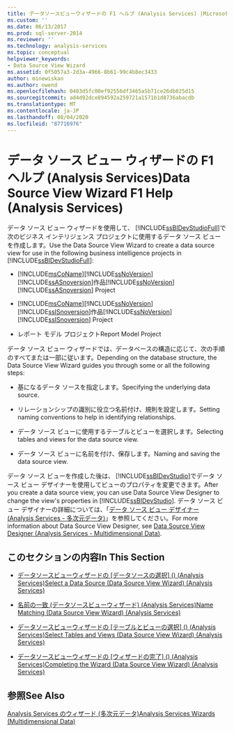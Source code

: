 ```yaml
---
title: データソースビューウィザードの F1 ヘルプ (Analysis Services) |Microsoft Docs
ms.custom: ''
ms.date: 06/13/2017
ms.prod: sql-server-2014
ms.reviewer: ''
ms.technology: analysis-services
ms.topic: conceptual
helpviewer_keywords:
- Data Source View Wizard
ms.assetid: 0f5057a3-2d3a-4966-8b61-99c4b8ec3433
author: minewiskan
ms.author: owend
ms.openlocfilehash: 0403d5fc00ef92556df3465a5b71ce26db825d15
ms.sourcegitcommit: ad4d92dce894592a259721a1571b1d8736abacdb
ms.translationtype: MT
ms.contentlocale: ja-JP
ms.lasthandoff: 08/04/2020
ms.locfileid: "87716976"
---
```

# <a name="data-source-view-wizard-f1-help-analysis-services"></a><span data-ttu-id="e823b-102">データ ソース ビュー ウィザードの F1 ヘルプ (Analysis Services)</span><span class="sxs-lookup"><span data-stu-id="e823b-102">Data Source View Wizard F1 Help (Analysis Services)</span></span>
  <span data-ttu-id="e823b-103">データ ソース ビュー ウィザードを使用して、 [!INCLUDE[ssBIDevStudioFull](../includes/ssbidevstudiofull-md.md)]で次のビジネス インテリジェンス プロジェクトに使用するデータ ソース ビューを作成します。</span><span class="sxs-lookup"><span data-stu-id="e823b-103">Use the Data Source View Wizard to create a data source view for use in the following business intelligence projects in [!INCLUDE[ssBIDevStudioFull](../includes/ssbidevstudiofull-md.md)]:</span></span>  
  
-   [!INCLUDE[msCoName](../includes/msconame-md.md)]<span data-ttu-id="e823b-104">[!INCLUDE[ssNoVersion](../includes/ssnoversion-md.md)] [!INCLUDE[ssASnoversion](../includes/ssasnoversion-md.md)]作品</span><span class="sxs-lookup"><span data-stu-id="e823b-104">[!INCLUDE[ssNoVersion](../includes/ssnoversion-md.md)] [!INCLUDE[ssASnoversion](../includes/ssasnoversion-md.md)] Project</span></span>  
  
-   [!INCLUDE[msCoName](../includes/msconame-md.md)]<span data-ttu-id="e823b-105">[!INCLUDE[ssNoVersion](../includes/ssnoversion-md.md)] [!INCLUDE[ssISnoversion](../includes/ssisnoversion-md.md)]作品</span><span class="sxs-lookup"><span data-stu-id="e823b-105">[!INCLUDE[ssNoVersion](../includes/ssnoversion-md.md)] [!INCLUDE[ssISnoversion](../includes/ssisnoversion-md.md)] Project</span></span>  
  
-   <span data-ttu-id="e823b-106">レポート モデル プロジェクト</span><span class="sxs-lookup"><span data-stu-id="e823b-106">Report Model Project</span></span>  
  
 <span data-ttu-id="e823b-107">データ ソース ビュー ウィザードでは、データベースの構造に応じて、次の手順のすべてまたは一部に従います。</span><span class="sxs-lookup"><span data-stu-id="e823b-107">Depending on the database structure, the Data Source View Wizard guides you through some or all the following steps:</span></span>  
  
-   <span data-ttu-id="e823b-108">基になるデータ ソースを指定します。</span><span class="sxs-lookup"><span data-stu-id="e823b-108">Specifying the underlying data source.</span></span>  
  
-   <span data-ttu-id="e823b-109">リレーションシップの識別に役立つ名前付け、規則を設定します。</span><span class="sxs-lookup"><span data-stu-id="e823b-109">Setting naming conventions to help in identifying relationships.</span></span>  
  
-   <span data-ttu-id="e823b-110">データ ソース ビューに使用するテーブルとビューを選択します。</span><span class="sxs-lookup"><span data-stu-id="e823b-110">Selecting tables and views for the data source view.</span></span>  
  
-   <span data-ttu-id="e823b-111">データ ソース ビューに名前を付け、保存します。</span><span class="sxs-lookup"><span data-stu-id="e823b-111">Naming and saving the data source view.</span></span>  
  
 <span data-ttu-id="e823b-112">データ ソース ビューを作成した後は、 [!INCLUDE[ssBIDevStudio](../includes/ssbidevstudio-md.md)]でデータ ソース ビュー デザイナーを使用してビューのプロパティを変更できます。</span><span class="sxs-lookup"><span data-stu-id="e823b-112">After you create a data source view, you can use Data Source View Designer to change the view's properties in [!INCLUDE[ssBIDevStudio](../includes/ssbidevstudio-md.md)].</span></span> <span data-ttu-id="e823b-113">データ ソース ビュー デザイナーの詳細については、「[データ ソース ビュー デザイナー &#40;Analysis Services - 多次元データ&#41;](data-source-view-designer-analysis-services-multidimensional-data.md)」を参照してください。</span><span class="sxs-lookup"><span data-stu-id="e823b-113">For more information about Data Source View Designer, see [Data Source View Designer &#40;Analysis Services - Multidimensional Data&#41;](data-source-view-designer-analysis-services-multidimensional-data.md).</span></span>  
  
## <a name="in-this-section"></a><span data-ttu-id="e823b-114">このセクションの内容</span><span class="sxs-lookup"><span data-stu-id="e823b-114">In This Section</span></span>  
  
-   <span data-ttu-id="e823b-115">[データソースビューウィザードの [データソースの選択] &#40;&#41; &#40;Analysis Services&#41;](select-a-data-source-data-source-view-wizard-analysis-services.md)</span><span class="sxs-lookup"><span data-stu-id="e823b-115">[Select a Data Source &#40;Data Source View Wizard&#41; &#40;Analysis Services&#41;](select-a-data-source-data-source-view-wizard-analysis-services.md)</span></span>  
  
-   [<span data-ttu-id="e823b-116">名前の一致 &#40;データソースビューウィザード&#41; &#40;Analysis Services&#41;</span><span class="sxs-lookup"><span data-stu-id="e823b-116">Name Matching &#40;Data Source View Wizard&#41; &#40;Analysis Services&#41;</span></span>](name-matching-data-source-view-wizard-analysis-services.md)  
  
-   <span data-ttu-id="e823b-117">[データソースビューウィザードの [テーブルとビューの選択] &#40;&#41; &#40;Analysis Services&#41;](select-tables-and-views-data-source-view-wizard-analysis-services.md)</span><span class="sxs-lookup"><span data-stu-id="e823b-117">[Select Tables and Views &#40;Data Source View Wizard&#41; &#40;Analysis Services&#41;](select-tables-and-views-data-source-view-wizard-analysis-services.md)</span></span>  
  
-   <span data-ttu-id="e823b-118">[データソースビューウィザードの [ウィザードの完了] &#40;&#41; &#40;Analysis Services&#41;](completing-the-wizard-data-source-view-wizard-analysis-services.md)</span><span class="sxs-lookup"><span data-stu-id="e823b-118">[Completing the Wizard &#40;Data Source View Wizard&#41; &#40;Analysis Services&#41;](completing-the-wizard-data-source-view-wizard-analysis-services.md)</span></span>  
  
## <a name="see-also"></a><span data-ttu-id="e823b-119">参照</span><span class="sxs-lookup"><span data-stu-id="e823b-119">See Also</span></span>  
 [<span data-ttu-id="e823b-120">Analysis Services のウィザード &#40;多次元データ&#41;</span><span class="sxs-lookup"><span data-stu-id="e823b-120">Analysis Services Wizards &#40;Multidimensional Data&#41;</span></span>](analysis-services-wizards-multidimensional-data.md)  
  
  
